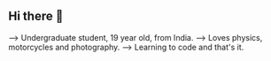 ## Hi there 👋
--> Undergraduate student, 19 year old, from India. 
--> Loves physics, motorcycles and photography.
--> Learning to code and that's it.


<!--
**manjunathamajety/manjunathamajety** is a ✨ _special_ ✨ repository because its `README.md` (this file) appears on your GitHub profile.

Here are some ideas to get you started:

- 🔭 I’m currently working on ...
- 🌱 I’m currently learning ...
- 👯 I’m looking to collaborate on ...
- 🤔 I’m looking for help with ...
- 💬 Ask me about ...
- 📫 How to reach me: ...
- 😄 Pronouns: ...
- ⚡ Fun fact: ...
-->
